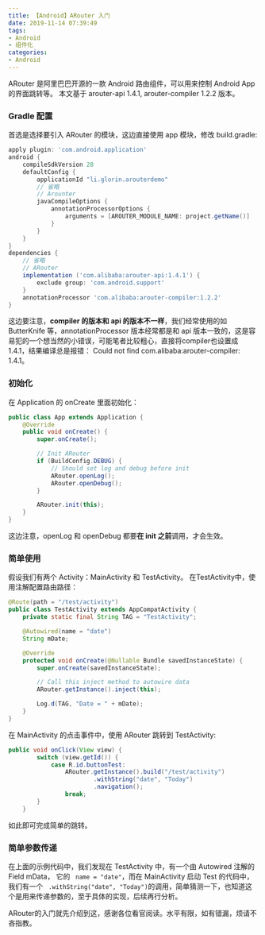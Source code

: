 ```yaml
---
title: 【Android】ARouter 入门
date: 2019-11-14 07:39:49
tags:
- Android
- 组件化
categories:
- Android
---
```

ARouter 是阿里巴巴开源的一款 Android 路由组件，可以用来控制 Android App 的界面跳转等。
本文基于 arouter-api 1.4.1, arouter-compiler 1.2.2 版本。

### Gradle 配置
首选是选择要引入 ARouter 的模块，这边直接使用 app 模块，修改 build.gradle:

``` groovy
apply plugin: 'com.android.application'
android {
    compileSdkVersion 28
    defaultConfig {
        applicationId "li.glorin.arouterdemo"
        // 省略
        // Arounter
        javaCompileOptions {
            annotationProcessorOptions {
                arguments = [AROUTER_MODULE_NAME: project.getName()]
            }
        }
    }
}
dependencies {
    // 省略
    // ARouter
    implementation ('com.alibaba:arouter-api:1.4.1') {
        exclude group: 'com.android.support'
    }
    annotationProcessor 'com.alibaba:arouter-compiler:1.2.2'
}
```
这边要注意，**compiler 的版本和 api 的版本不一样**，我们经常使用的如 ButterKnife 等，annotationProcessor 版本经常都是和 api 版本一致的，这是容易犯的一个想当然的小错误，可能笔者比较粗心，直接将compiler也设置成1.4.1，结果编译总是报错： Could not find com.alibaba:arouter-compiler: 1.4.1。

### 初始化
在 Application 的 onCreate 里面初始化：
``` java
public class App extends Application {
    @Override
    public void onCreate() {
        super.onCreate();

        // Init ARouter
        if (BuildConfig.DEBUG) {
            // Should set log and debug before init
            ARouter.openLog();
            ARouter.openDebug();
        }

        ARouter.init(this);
    }
}
```
这边注意，openLog 和 openDebug 都要**在 init 之前**调用，才会生效。
### 简单使用
假设我们有两个 Activity：MainActivity 和 TestActivity。
在TestActivity中，使用注解配置路由路径：
``` java
@Route(path = "/test/activity")
public class TestActivity extends AppCompatActivity {
    private static final String TAG = "TestActivity";

    @Autowired(name = "date")
    String mDate;

    @Override
    protected void onCreate(@Nullable Bundle savedInstanceState) {
        super.onCreate(savedInstanceState);

        // Call this inject method to autowire data
        ARouter.getInstance().inject(this);

        Log.d(TAG, "Date = " + mDate);
    }
}
```
在 MainActivity 的点击事件中，使用 ARouter 跳转到 TestActivity:
``` java
public void onClick(View view) {
        switch (view.getId()) {
            case R.id.buttonTest:
                ARouter.getInstance().build("/test/activity")
                        .withString("date", "Today")
                        .navigation();
                break;
        }
    }
```
如此即可完成简单的跳转。
### 简单参数传递
在上面的示例代码中，我们发现在 TestActivity 中，有一个由 Autowired 注解的 Field mData， 它的 ``` name = "date"```，而在 MainActivity 启动 Test 的代码中，我们有一个 ``` .withString("date", "Today")```的调用，简单猜测一下，也知道这个是用来传递参数的，至于具体的实现，后续再行分析。

ARouter的入门就先介绍到这，感谢各位看官阅读。水平有限，如有错漏，烦请不吝指教。
